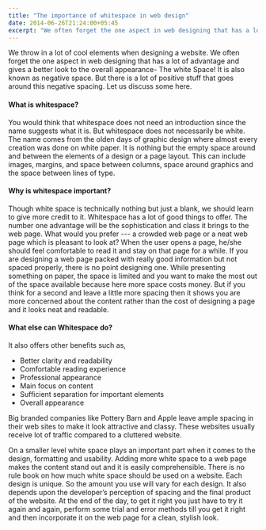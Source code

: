 ```yaml
---
title: "The importance of whitespace in web design"
date: 2014-06-26T21:24:00+05:45
excerpt: "We often forget the one aspect in web designing that has a lot of advantage and gives a better look to the overall appearance, the whitespace!"
---
```


We throw in a lot of cool elements when designing a website. We often forget the one aspect in web designing that has a lot of advantage and gives a better look to the overall appearance- The white Space! It is also known as negative space. But there is a lot of positive stuff that goes around this negative spacing. Let us discuss some here.

#### What is whitespace?

You would think that whitespace does not need an introduction since the name suggests what it is. But whitespace does not necessarily be white. The name comes from the olden days of graphic design where almost every creation was done on white paper. It is nothing but the empty space around and between the elements of a design or a page layout. This can include images, margins, and space between columns, space around graphics and the space between lines of type.

#### Why is whitespace important?

Though white space is technically nothing but just a blank, we should learn to give more credit to it. Whitespace has a lot of good things to offer. The number one advantage will be the sophistication and class it brings to the web page. What would you prefer --- a crowded web page or a neat web page which is pleasant to look at? When the user opens a page, he/she should feel comfortable to read it and stay on that page for a while. If you are designing a web page packed with really good information but not spaced properly, there is no point designing one. While presenting something on paper, the space is limited and you want to make the most out of the space available because here more space costs money. But if you think for a second and leave a little more spacing then it shows you are more concerned about the content rather than the cost of designing a page and it looks neat and readable.

#### What else can Whitespace do?

It also offers other benefits such as,

- Better clarity and readability
- Comfortable reading experience
- Professional appearance
- Main focus on content
- Sufficient separation for important elements
- Overall appearance

Big branded companies like Pottery Barn and Apple leave ample spacing in their web sites to make it look attractive and classy. These websites usually receive lot of traffic compared to a cluttered website.

On a smaller level white space plays an important part when it comes to the design, formatting and usability. Adding more white space to a web page makes the content stand out and it is easily comprehensible. There is no rule book on how much white space should be used on a website. Each design is unique. So the amount you use will vary for each design. It also depends upon the developer’s perception of spacing and the final product of the website. At the end of the day, to get it right you just have to try it again and again, perform some trial and error methods till you get it right and then incorporate it on the web page for a clean, stylish look.
